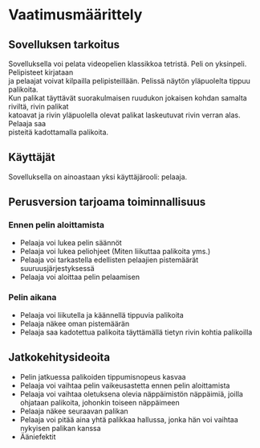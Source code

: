 # Vaatimusmäärittely
## Sovelluksen tarkoitus
Sovelluksella voi pelata videopelien klassikkoa tetristä. Peli on yksinpeli. Pelipisteet kirjataan  
ja pelaajat voivat kilpailla pelipisteillään. Pelissä näytön yläpuolelta tippuu palikoita.  
Kun palikat täyttävät suorakulmaisen ruudukon jokaisen kohdan samalta riviltä, rivin palikat  
katoavat ja rivin yläpuolella olevat palikat laskeutuvat rivin verran alas. Pelaaja saa  
pisteitä kadottamalla palikoita.

## Käyttäjät
Sovelluksella on ainoastaan yksi käyttäjärooli: pelaaja.

## Perusversion tarjoama toiminnallisuus
### Ennen pelin aloittamista
* Pelaaja voi lukea pelin säännöt
* Pelaaja voi lukea peliohjeet (Miten liikuttaa palikoita yms.)
* Pelaaja voi tarkastella edellisten pelaajien pistemäärät suuruusjärjestyksessä
* Pelaaja voi aloittaa pelin pelaamisen

### Pelin aikana
* Pelaaja voi liikutella ja käännellä tippuvia palikoita
* Pelaaja näkee oman pistemäärän
* Pelaaja saa kadotettua palikoita täyttämällä tietyn rivin kohtia palikoilla


## Jatkokehitysideoita
* Pelin jatkuessa palikoiden tippumisnopeus kasvaa
* Pelaaja voi vaihtaa pelin vaikeusastetta ennen pelin aloittamista
* Pelaaja voi vaihtaa oletuksena olevia näppäimistön näppäimiä, joilla ohjataan palikoita, johonkin toiseen näppäimeen
* Pelaaja näkee seuraavan palikan
* Pelaaja voi pitää aina yhtä palikkaa hallussa, jonka hän voi vaihtaa nykyisen palikan kanssa
* Ääniefektit
